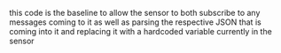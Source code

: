 this code is the baseline to allow the sensor to both subscribe to any messages coming to it as well as parsing the respective JSON that is coming into it and replacing it with a hardcoded variable currently in the sensor 

